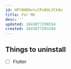 ```yaml
---
id: HPY8HR0vtvCPxB4LVCk9o
title: For Me
desc: ''
updated: 1643077290154
created: 1643077203164
---
```

 ## Things to uninstall

- [ ] Flutter
